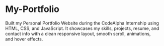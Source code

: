 # My-Portfolio
Built my Personal Portfolio Website during the CodeAlpha Internship using HTML, CSS, and JavaScript. It showcases my skills, projects, resume, and contact info with a clean responsive layout, smooth scroll, animations, and hover effects.
